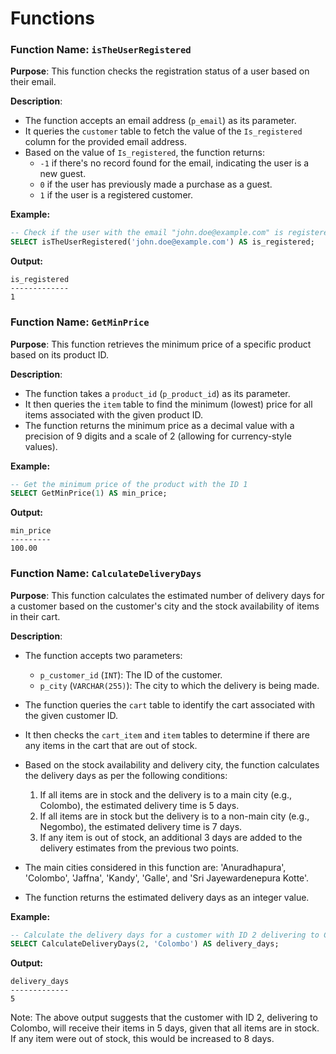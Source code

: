 # Functions

### **Function Name**: `isTheUserRegistered`

**Purpose**: This function checks the registration status of a user based on their email.

**Description**:
- The function accepts an email address (`p_email`) as its parameter.
- It queries the `customer` table to fetch the value of the `Is_registered` column for the provided email address.
- Based on the value of `Is_registered`, the function returns:
  - `-1` if there's no record found for the email, indicating the user is a new guest.
  - `0` if the user has previously made a purchase as a guest.
  - `1` if the user is a registered customer.

**Example:**
```sql
-- Check if the user with the email "john.doe@example.com" is registered
SELECT isTheUserRegistered('john.doe@example.com') AS is_registered;
```

**Output:**

```
is_registered
-------------
1
```


### **Function Name**: `GetMinPrice`

**Purpose**: This function retrieves the minimum price of a specific product based on its product ID.

**Description**:
- The function takes a `product_id` (`p_product_id`) as its parameter.
- It then queries the `item` table to find the minimum (lowest) price for all items associated with the given product ID.
- The function returns the minimum price as a decimal value with a precision of 9 digits and a scale of 2 (allowing for currency-style values).
  

**Example:**

```sql
-- Get the minimum price of the product with the ID 1
SELECT GetMinPrice(1) AS min_price;
```

**Output:**

```
min_price
---------
100.00
```

### **Function Name**: `CalculateDeliveryDays`

**Purpose**: This function calculates the estimated number of delivery days for a customer based on the customer's city and the stock availability of items in their cart.

**Description**:
- The function accepts two parameters:
  - `p_customer_id` (`INT`): The ID of the customer.
  - `p_city` (`VARCHAR(255)`): The city to which the delivery is being made.
  
- The function queries the `cart` table to identify the cart associated with the given customer ID.
- It then checks the `cart_item` and `item` tables to determine if there are any items in the cart that are out of stock.
- Based on the stock availability and delivery city, the function calculates the delivery days as per the following conditions:
  1. If all items are in stock and the delivery is to a main city (e.g., Colombo), the estimated delivery time is 5 days.
  2. If all items are in stock but the delivery is to a non-main city (e.g., Negombo), the estimated delivery time is 7 days.
  3. If any item is out of stock, an additional 3 days are added to the delivery estimates from the previous two points.
  
- The main cities considered in this function are: 'Anuradhapura', 'Colombo', 'Jaffna', 'Kandy', 'Galle', and 'Sri Jayewardenepura Kotte'.
- The function returns the estimated delivery days as an integer value.

**Example:**

```sql
-- Calculate the delivery days for a customer with ID 2 delivering to Colombo
SELECT CalculateDeliveryDays(2, 'Colombo') AS delivery_days;
```

**Output:**

```
delivery_days
-------------
5
```

Note: The above output suggests that the customer with ID 2, delivering to Colombo, will receive their items in 5 days, given that all items are in stock. If any item were out of stock, this would be increased to 8 days.
